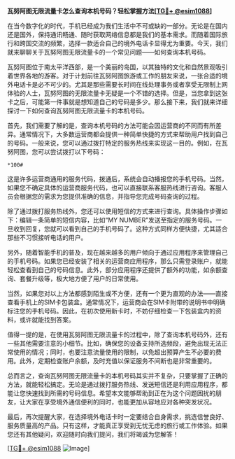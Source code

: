 **瓦努阿图无限流量卡怎么查询本机号码？轻松掌握方法[[TG💪+ @esim1088](https://t.me/s/esim1088)]**

在当今数字化的时代，手机已经成为我们生活中不可或缺的一部分。无论是在国内还是国外，保持通讯畅通、随时获取网络信息都是我们的基本需求。而随着国际旅行和跨国交流的频繁，选择一款适合自己的境外电话卡显得尤为重要。今天，我们就来聊聊关于瓦努阿图无限流量卡的一个常见问题——如何查询本机号码。

瓦努阿图位于南太平洋西部，是一个美丽的岛国，以其独特的文化和自然景观吸引着世界各地的游客。对于计划前往瓦努阿图旅游或工作的朋友来说，一张合适的境外电话卡是必不可少的。尤其是那些需要长时间在线处理事务或者享受无限制上网体验的人士，瓦努阿图的无限流量卡无疑是一个不错的选择。但是，当您拿到这张卡之后，可能第一件事就是想知道自己的号码是多少。那么接下来，我们就来详细探讨一下如何查询瓦努阿图无限流量卡的本机号码。

首先，我们需要了解的是，查询本机号码的方法可能会因运营商的不同而有所差异。通常情况下，大多数运营商都会提供一种简单快捷的方式来帮助用户找到自己的号码。一般来说，您可以通过拨打特定的服务热线来实现这一目的。例如，在瓦努阿图，您可以尝试拨打以下号码：

```
*100#
```

这是许多运营商通用的服务代码，拨通后，系统会自动播报您的手机号码。当然，如果您不确定具体的运营商服务代码，也可以直接联系客服热线进行咨询。客服人员会根据您的需求为您提供准确的信息，并指导您完成号码查询的过程。

除了通过拨打服务热线外，您还可以使用短信的方式来进行查询。具体操作步骤如下：编辑一条简单的短信内容，比如“MY NUMBER”发送至指定的服务号码。一旦收到回复，您就可以看到自己的手机号码了。这种方式同样方便快捷，尤其适合那些不习惯接听电话的用户。

另外，随着智能手机的普及，现在越来越多的用户倾向于通过应用程序来管理自己的手机号码。如果您已经安装了相关的运营商应用程序，那么只需登录账户，就能轻松查看到自己的号码信息。此外，部分应用程序还提供了额外的功能，如余额查询、套餐升级等，极大地方便了用户的日常使用。

当然，如果您对以上方法都感到陌生或不方便，还有一个更为直观的办法——直接查看手机上的SIM卡包装盒。通常情况下，运营商会在SIM卡附带的说明书中明确标注您的手机号码。因此，在初次使用新卡时，不妨仔细检查一下包装盒内的资料，或许就能找到答案。

值得一提的是，在使用瓦努阿图无限流量卡的过程中，除了查询本机号码外，还有一些其他需要注意的小细节。比如，确保您的设备支持所选频段，避免出现无法正常使用的情况；同时，也要注意流量使用的限制，以免超出预算产生不必要的费用。此外，定期检查账户余额，及时充值以保证服务不间断也是非常重要的。

总而言之，查询瓦努阿图无限流量卡的本机号码其实并不复杂，只要掌握了正确的方法，就能轻松搞定。无论是通过拨打服务热线、发送短信还是利用应用程序，都能让您快速找到所需的号码信息。希望本文能够帮助到正在为这个问题困扰的朋友，让大家在享受境外通信便利的同时，也能更加从容地应对各种突发状况。

最后，再次提醒大家，在选择境外电话卡时一定要结合自身需求，挑选信誉良好、服务质量高的产品。只有这样，才能真正享受到无忧无虑的旅行或工作体验。如果您还有其他疑问，欢迎随时向我们提问，我们将竭诚为您解答！

[[TG💪+ @esim1088](https://t.me/s/esim1088) ![Image](https://i.postimg.cc/4NQfJmqS/Snipaste-2025-05-13-00-14-12.png)]